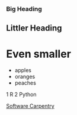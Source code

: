 ### Big Heading
## Littler Heading
# Even smaller

- apples
- oranges
- peaches

1 R
2 Python

[Software Carpentry](http://www.software-carpentry.org)

